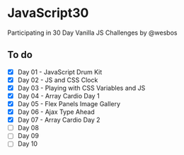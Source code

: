 # JavaScript30
Participating in 30 Day Vanilla JS Challenges by @wesbos

## To do

- [x] Day 01 - JavaScript Drum Kit
- [x] Day 02 - JS and CSS Clock
- [x] Day 03 - Playing with CSS Variables and JS
- [x] Day 04 - Array Cardio Day 1
- [x] Day 05 - Flex Panels Image Gallery
- [x] Day 06 - Ajax Type Ahead
- [x] Day 07 - Array Cardio Day 2
- [ ] Day 08
- [ ] Day 09
- [ ] Day 10
